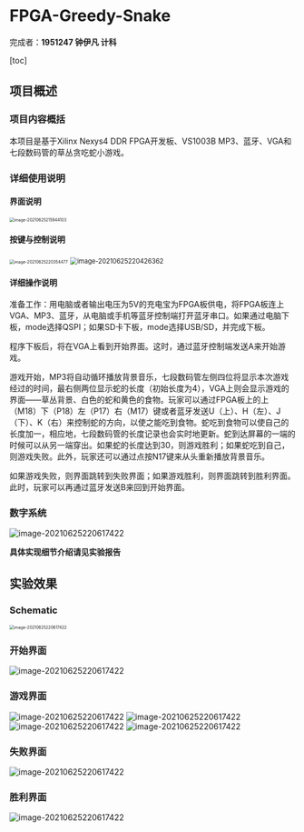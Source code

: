 # FPGA-Greedy-Snake

完成者：**1951247 钟伊凡 计科**

[toc]

## 项目概述

### 项目内容概括

本项目是基于Xilinx Nexys4 DDR FPGA开发板、VS1003B MP3、蓝牙、VGA和七段数码管的草丛贪吃蛇小游戏。



### 详细使用说明

#### 界面说明

<img src="./README.assets/image-20210625215944103.png" alt="image-20210625215944103" style="zoom:50%;" />



#### 按键与控制说明

<img src="./README.assets/image-20210625220354477.png" alt="image-20210625220354477" style="zoom:50%;" />

<img src="./README.assets/image-20210625220426362.png" alt="image-20210625220426362" style="zoom:80%;" />

#### 详细操作说明


准备工作：用电脑或者输出电压为5V的充电宝为FPGA板供电，将FPGA板连上VGA、MP3、蓝牙，从电脑或手机等蓝牙控制端打开蓝牙串口。如果通过电脑下板，mode选择QSPI；如果SD卡下板，mode选择USB/SD，并完成下板。
	
程序下板后，将在VGA上看到开始界面。这时，通过蓝牙控制端发送A来开始游戏。
	
游戏开始，MP3将自动循环播放背景音乐，七段数码管左侧四位将显示本次游戏经过的时间，最右侧两位显示蛇的长度（初始长度为4），VGA上则会显示游戏的界面——草丛背景、白色的蛇和黄色的食物。玩家可以通过FPGA板上的上（M18）下（P18）左（P17）右（M17）键或者蓝牙发送U（上）、H（左）、J（下）、K（右）来控制蛇的方向，以使之能吃到食物。蛇吃到食物可以使自己的长度加一，相应地，七段数码管的长度记录也会实时地更新。蛇到达屏幕的一端的时候可以从另一端穿出。如果蛇的长度达到30，则游戏胜利；如果蛇吃到自己，则游戏失败。此外，玩家还可以通过点按N17键来从头重新播放背景音乐。
	
如果游戏失败，则界面跳转到失败界面；如果游戏胜利，则界面跳转到胜利界面。此时，玩家可以再通过蓝牙发送B来回到开始界面。



### 数字系统

<img src="./README.assets/digital-system.png" alt="image-20210625220617422" style="zoom:100%;" />

**具体实现细节介绍请见实验报告**



## 实验效果

### Schematic

<img src="./README.assets/schematic.jpg" alt="image-20210625220617422" style="zoom:50%;" />

### 开始界面

<img src="./README.assets/result_start.jpg" alt="image-20210625220617422" style="zoom:100%;" />

### 游戏界面

<img src="./README.assets/result_ingame.jpg" alt="image-20210625220617422" style="zoom:100%;" />

<img src="./README.assets/result_ingame2.jpg" alt="image-20210625220617422" style="zoom:100%;" />

<img src="./README.assets/result_ingame3.jpg" alt="image-20210625220617422" style="zoom:100%;" />

<img src="./README.assets/result_the_whole_project.jpg" alt="image-20210625220617422" style="zoom:100%;" />

### 失败界面

<img src="./README.assets/result_fail.jpg" alt="image-20210625220617422" style="zoom:100%;" />

### 胜利界面
<img src="./README.assets/result_success.jpg" alt="image-20210625220617422" style="zoom:100%;" />